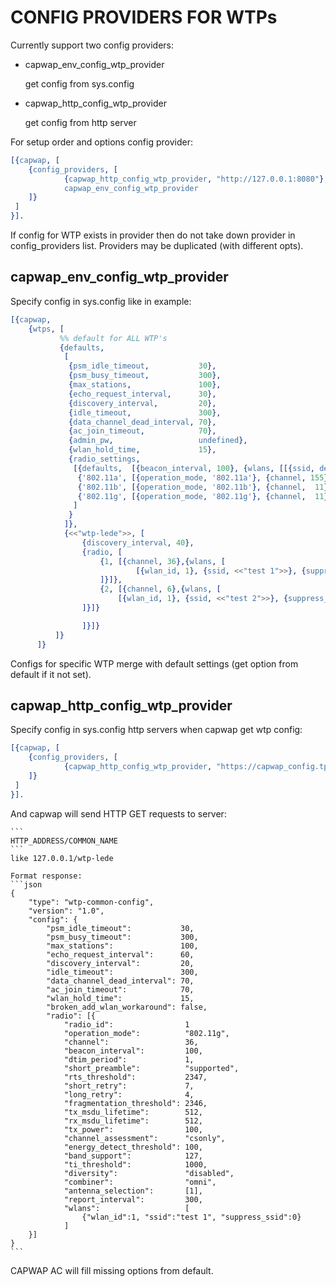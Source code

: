 CONFIG PROVIDERS FOR WTPs
=========================

Currently support two config providers:

* capwap_env_config_wtp_provider

    get config from sys.config

* capwap_http_config_wtp_provider

    get config from http server

For setup order and options config provider:

```erlang
[{capwap, [
    {config_providers, [
            {capwap_http_config_wtp_provider, "http://127.0.0.1:8080"},
            capwap_env_config_wtp_provider
    ]}
 ]
}].
```

If config for WTP exists in provider then do not take down provider in
config_providers list. Providers may be duplicated (with different opts).

capwap_env_config_wtp_provider
------------------------------

Specify config in sys.config like in example:

```erlang
[{capwap,
    {wtps, [
		   %% default for ALL WTP's
		   {defaults,
		    [
             {psm_idle_timeout,           30},
		     {psm_busy_timeout,           300},
		     {max_stations,               100},
		     {echo_request_interval,      30},
		     {discovery_interval,         20},
		     {idle_timeout,               300},
		     {data_channel_dead_interval, 70},
		     {ac_join_timeout,            70},
		     {admin_pw,                   undefined},
		     {wlan_hold_time,             15},
		     {radio_settings,
		      [{defaults,  [{beacon_interval, 100}, {wlans, [[{ssid, default}]]}]},
		       {'802.11a', [{operation_mode, '802.11a'}, {channel, 155}]},
		       {'802.11b', [{operation_mode, '802.11b'}, {channel,  11}]},
		       {'802.11g', [{operation_mode, '802.11g'}, {channel,  11}]}
		      ]
		     }
		    ]},
            {<<"wtp-lede">>, [
                {discovery_interval, 40},
                {radio, [
                    {1, [{channel, 36},{wlans, [
                            [{wlan_id, 1}, {ssid, <<"test 1">>}, {suppress_ssid, 0}]
                    ]}]},
                    {2, [{channel, 6},{wlans, [
                        [{wlan_id, 1}, {ssid, <<"test 2">>}, {suppress_ssid, 0}]
                ]}]}

                ]}]}
		  ]}
	  ]}
```

Configs for specific WTP merge with default settings (get option from default
if it not set).


capwap_http_config_wtp_provider
-------------------------------

Specify config in sys.config http servers when capwap get wtp config:

```erlang
[{capwap, [
    {config_providers, [
            {capwap_http_config_wtp_provider, "https://capwap_config.tpip.net"}
    ]}
 ]
}].
```

And capwap will send HTTP GET requests to server:

    ```
    HTTP_ADDRESS/COMMON_NAME
    ```
    like 127.0.0.1/wtp-lede

    Format response:
    ```json
    {
        "type": "wtp-common-config",
        "version": "1.0",
        "config": {
            "psm_idle_timeout":           30,
            "psm_busy_timeout":           300,
            "max_stations":               100,
            "echo_request_interval":      60,
            "discovery_interval":         20,
            "idle_timeout":               300,
            "data_channel_dead_interval": 70,
            "ac_join_timeout":            70,
            "wlan_hold_time":             15,
            "broken_add_wlan_workaround": false,
            "radio": [{
                "radio_id":                1
                "operation_mode":          "802.11g",
                "channel":                 36,
                "beacon_interval":         100,
                "dtim_period":             1,
                "short_preamble":          "supported",
                "rts_threshold":           2347,
                "short_retry":             7,
                "long_retry":              4,
                "fragmentation_threshold": 2346,
                "tx_msdu_lifetime":        512,
                "rx_msdu_lifetime":        512,
                "tx_power":                100,
                "channel_assessment":      "csonly",
                "energy_detect_threshold": 100,
                "band_support":            127,
                "ti_threshold":            1000,
                "diversity":               "disabled",
                "combiner":                "omni",
                "antenna_selection":       [1],
                "report_interval":         300,
                "wlans":                   [
                    {"wlan_id":1, "ssid":"test 1", "suppress_ssid":0}
                ]
        }]
    }
    ```

CAPWAP AC will fill missing options from default.
